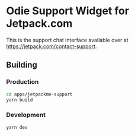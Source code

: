 # Odie Support Widget for Jetpack.com

This is the support chat interface available over at https://jetpack.com/contact-support.

## Building

### Production

```bash
cd apps/jetpackme-support
yarn build
```

### Development

``` 
yarn dev
```
